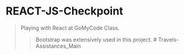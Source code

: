 # REACT-JS-Checkpoint

> Playing with React at GoMyCode Class.
>
> > Bootstrap was extensively used in this project.
#   T r a v e l s - A s s i s t a n c e s _ M a i n  
 